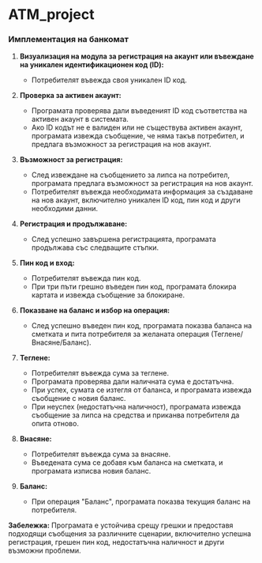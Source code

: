 # ATM_project

### Имплементация на банкомат

1. **Визуализация на модула за регистрация на акаунт или въвеждане на уникален идентификационен код (ID):**
   - Потребителят въвежда своя уникален ID код.

2. **Проверка за активен акаунт:**
   - Програмата проверява дали въведеният ID код съответства на активен акаунт в системата.
   - Ако ID кодът не е валиден или не съществува активен акаунт, програмата извежда съобщение, че няма такъв потребител, и предлага възможност за регистрация на нов акаунт.

3. **Възможност за регистрация:**
   - След извеждане на съобщението за липса на потребител, програмата предлага възможност за регистрация на нов акаунт.
   - Потребителят въвежда необходимата информация за създаване на нов акаунт, включително уникален ID код, пин код и други необходими данни.

4. **Регистрация и продължаване:**
   - След успешно завършена регистрацията, програмата продължава със следващите стъпки.

5. **Пин код и вход:**
   - Потребителят въвежда пин код.
   - При три пъти грешно въведен пин код, програмата блокира картата и извежда съобщение за блокиране.

6. **Показване на баланс и избор на операция:**
   - След успешно въведен пин код, програмата показва баланса на сметката и пита потребителя за желаната операция (Теглене/Внасяне/Баланс).

7. **Теглене:**
   - Потребителят въвежда сума за теглене.
   - Програмата проверява дали наличната сума е достатъчна.
   - При успех, сумата се изтегля от баланса, и програмата извежда съобщение с новия баланс.
   - При неуспех (недостатъчна наличност), програмата извежда съобщение за липса на средства и приканва потребителя да опита отново.

8. **Внасяне:**
   - Потребителят въвежда сума за внасяне.
   - Въведената сума се добавя към баланса на сметката, и програмата изписва новия баланс.

9. **Баланс:**
   - При операция "Баланс", програмата показва текущия баланс на потребителя.

**Забележка:** Програмата е устойчива срещу грешки и предоставя подходящи съобщения за различните сценарии, включително успешна регистрация, грешен пин код, недостатъчна наличност и други възможни проблеми.

